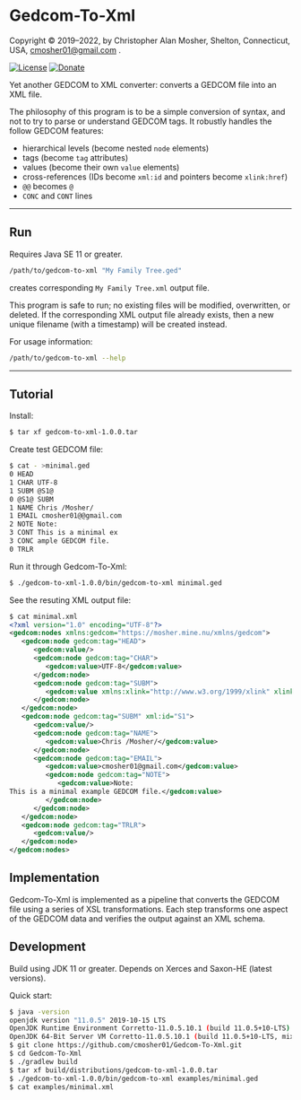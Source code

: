 # Gedcom-To-Xml

Copyright © 2019–2022, by Christopher Alan Mosher, Shelton, Connecticut, USA, cmosher01@gmail.com .

[![License](https://img.shields.io/github/license/cmosher01/Gedcom-To-Xml.svg)](https://www.gnu.org/licenses/gpl.html)
[![Donate](https://img.shields.io/badge/Donate-PayPal-green.svg)](https://www.paypal.com/cgi-bin/webscr?cmd=_s-xclick&hosted_button_id=CVSSQ2BWDCKQ2)

Yet another GEDCOM to XML converter: converts a GEDCOM file into an XML file.

The philosophy of this program is to be a simple conversion of syntax, and not to try
to parse or understand GEDCOM tags. It robustly handles the follow GEDCOM features:

* hierarchical levels (become nested `node` elements)
* tags (become `tag` attributes)
* values (become their own `value` elements)
* cross-references (IDs become `xml:id` and pointers become `xlink:href`)
* `@@` becomes `@`
* `CONC` and `CONT` lines

---
## Run

Requires Java SE 11 or greater.

```sh
/path/to/gedcom-to-xml "My Family Tree.ged"
```

creates corresponding `My Family Tree.xml` output file.

This program is safe to run; no existing files will be modified, overwritten, or deleted.
If the corresponding XML output file already exists,
then a new unique filename (with a timestamp) will be created instead.

For usage information:
```sh
/path/to/gedcom-to-xml --help
```

---
## Tutorial

Install:
```sh
$ tar xf gedcom-to-xml-1.0.0.tar
```

Create test GEDCOM file:
```sh
$ cat - >minimal.ged
0 HEAD
1 CHAR UTF-8
1 SUBM @S1@
0 @S1@ SUBM
1 NAME Chris /Mosher/
1 EMAIL cmosher01@@gmail.com
2 NOTE Note:
3 CONT This is a minimal ex
3 CONC ample GEDCOM file.
0 TRLR
```

Run it through Gedcom-To-Xml:
```sh
$ ./gedcom-to-xml-1.0.0/bin/gedcom-to-xml minimal.ged
```

See the resuting XML output file:
```xml
$ cat minimal.xml
<?xml version="1.0" encoding="UTF-8"?>
<gedcom:nodes xmlns:gedcom="https://mosher.mine.nu/xmlns/gedcom">
   <gedcom:node gedcom:tag="HEAD">
      <gedcom:value/>
      <gedcom:node gedcom:tag="CHAR">
         <gedcom:value>UTF-8</gedcom:value>
      </gedcom:node>
      <gedcom:node gedcom:tag="SUBM">
         <gedcom:value xmlns:xlink="http://www.w3.org/1999/xlink" xlink:href="#S1"/>
      </gedcom:node>
   </gedcom:node>
   <gedcom:node gedcom:tag="SUBM" xml:id="S1">
      <gedcom:value/>
      <gedcom:node gedcom:tag="NAME">
         <gedcom:value>Chris /Mosher/</gedcom:value>
      </gedcom:node>
      <gedcom:node gedcom:tag="EMAIL">
         <gedcom:value>cmosher01@gmail.com</gedcom:value>
         <gedcom:node gedcom:tag="NOTE">
            <gedcom:value>Note:
This is a minimal example GEDCOM file.</gedcom:value>
         </gedcom:node>
      </gedcom:node>
   </gedcom:node>
   <gedcom:node gedcom:tag="TRLR">
      <gedcom:value/>
   </gedcom:node>
</gedcom:nodes>
```


## Implementation
Gedcom-To-Xml is implemented as a pipeline that converts the GEDCOM file using
a series of XSL transformations. Each step transforms one aspect of the GEDCOM
data and verifies the output against an XML schema.

## Development
Build using JDK 11 or greater.
Depends on Xerces and Saxon-HE (latest versions).

Quick start:

```sh
$ java -version
openjdk version "11.0.5" 2019-10-15 LTS
OpenJDK Runtime Environment Corretto-11.0.5.10.1 (build 11.0.5+10-LTS)
OpenJDK 64-Bit Server VM Corretto-11.0.5.10.1 (build 11.0.5+10-LTS, mixed mode)
$ git clone https://github.com/cmosher01/Gedcom-To-Xml.git
$ cd Gedcom-To-Xml
$ ./gradlew build
$ tar xf build/distributions/gedcom-to-xml-1.0.0.tar
$ ./gedcom-to-xml-1.0.0/bin/gedcom-to-xml examples/minimal.ged
$ cat examples/minimal.xml
```
